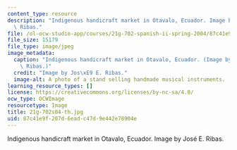 ```yaml
---
content_type: resource
description: "Indigenous handicraft market in Otavalo, Ecuador. Image by Jos\xE9 E.\
  \ Ribas."
file: /ol-ocw-studio-app/courses/21g-702-spanish-ii-spring-2004/87c41e9f207d6eadc47d9e442e78904e_21g-702s04-th.jpg
file_size: 15179
file_type: image/jpeg
image_metadata:
  caption: "Indigenous handicraft market in Otavalo, Ecuador. (Image by Jos\xE9 E.\
    \ Ribas.)"
  credit: "Image by Jos\xE9 E. Ribas."
  image-alt: A photo of a stand selling handmade musical instruments.
learning_resource_types: []
license: https://creativecommons.org/licenses/by-nc-sa/4.0/
ocw_type: OCWImage
resourcetype: Image
title: 21g-702s04-th.jpg
uid: 87c41e9f-207d-6ead-c47d-9e442e78904e
---
```

Indigenous handicraft market in Otavalo, Ecuador. Image by José E. Ribas.